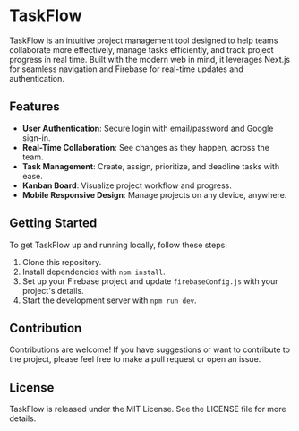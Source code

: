 # TaskFlow

TaskFlow is an intuitive project management tool designed to help teams collaborate more effectively, manage tasks efficiently, and track project progress in real time. Built with the modern web in mind, it leverages Next.js for seamless navigation and Firebase for real-time updates and authentication.

## Features

- **User Authentication**: Secure login with email/password and Google sign-in.
- **Real-Time Collaboration**: See changes as they happen, across the team.
- **Task Management**: Create, assign, prioritize, and deadline tasks with ease.
- **Kanban Board**: Visualize project workflow and progress.
- **Mobile Responsive Design**: Manage projects on any device, anywhere.

## Getting Started

To get TaskFlow up and running locally, follow these steps:

1. Clone this repository.
2. Install dependencies with `npm install`.
3. Set up your Firebase project and update `firebaseConfig.js` with your project's details.
4. Start the development server with `npm run dev`.

## Contribution

Contributions are welcome! If you have suggestions or want to contribute to the project, please feel free to make a pull request or open an issue.

## License

TaskFlow is released under the MIT License. See the LICENSE file for more details.